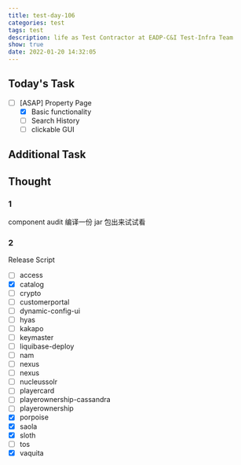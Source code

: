 ```yaml
---
title: test-day-106
categories: test
tags: test
description: life as Test Contractor at EADP-C&I Test-Infra Team
show: true
date: 2022-01-20 14:32:05
---
```

## Today's Task
- [ ] [ASAP] Property Page
  - [x] Basic functionality
  - [ ] Search History
  - [ ] clickable GUI

## Additional Task 

## Thought

### 1

component audit 编译一份 jar 包出来试试看

### 2

Release Script

- [ ] access
- [x] catalog
- [ ] crypto
- [ ] customerportal
- [ ] dynamic-config-ui
- [ ] hyas
- [ ] kakapo
- [ ] keymaster
- [ ] liquibase-deploy
- [ ] nam
- [ ] nexus
- [ ] nexus
- [ ] nucleussolr
- [ ] playercard
- [ ] playerownership-cassandra
- [ ] playerownership
- [x] porpoise
- [x] saola
- [x] sloth
- [ ] tos
- [x] vaquita
